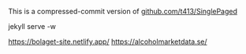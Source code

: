 
This is a compressed-commit version of
[github.com/t413/SinglePaged](https://github.com/t413/SinglePaged)

jekyll serve -w

https://bolaget-site.netlify.app/
https://alcoholmarketdata.se/
